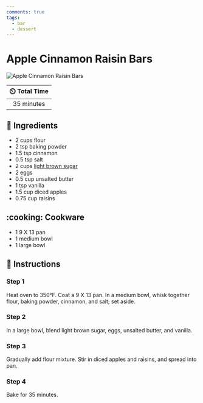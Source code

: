 ```yaml
---
comments: true
tags:
  - bar
  - dessert
---
```

# Apple Cinnamon Raisin Bars

![Apple Cinnamon Raisin Bars](../assets/images/apple-cinnamon-raisin-bars.jpg)

| :timer_clock: Total Time |
|:-----------------------: |
| 35 minutes |

## :salt: Ingredients

- 2 cups flour
- 2 tsp baking powder
- 1.5 tsp cinnamon
- 0.5 tsp salt
- 2 cups [light brown sugar][1]
- 2 eggs
- 0.5 cup unsalted butter
- 1 tsp vanilla
- 1.5 cup diced apples
- 0.75 cup raisins

## :cooking: Cookware

- 1 9 X 13 pan
- 1 medium bowl
- 1 large bowl

## :pencil: Instructions

### Step 1

Heat oven to 350°F. Coat a 9 X 13 pan. In a medium bowl, whisk together flour, baking powder, cinnamon, and salt; set
aside.

### Step 2

In a large bowl, blend light brown sugar, eggs, unsalted butter, and vanilla.

### Step 3

Gradually add flour mixture. Stir in diced apples and raisins, and spread into pan.

### Step 4

Bake for 35 minutes.

[1]: <../ingredients/brown-sugar.md>
